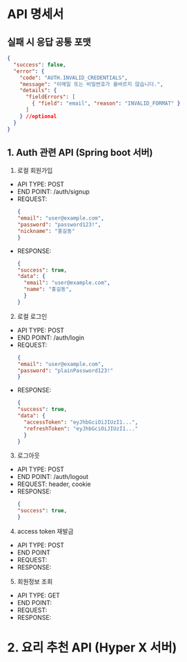 # API 명세서

## 실패 시 응답 공통 포맷

```json
{
  "success": false,
  "error": {
    "code": "AUTH.INVALID_CREDENTIALS",
    "message": "이메일 또는 비밀번호가 올바르지 않습니다.",
    "details": {
      "fieldErrors": [
        { "field": "email", "reason": "INVALID_FORMAT" }
      ]
    } //optional
  }
}
```


## 1. Auth 관련 API (Spring boot 서버)

1) 로컬 회원가입
- API TYPE: POST
- END POINT: /auth/signup
- REQUEST:
  ```json
  {
  "email": "user@example.com",
  "password": "password123!",
  "nickname": "홍길동"
  }
  ```
- RESPONSE:
  ```json
  {
  "success": true,
  "data": {
    "email": "user@example.com",
    "name": "홍길동",
    }
  }
  ```

2) 로컬 로그인
- API TYPE: POST
- END POINT: /auth/login
- REQUEST:
  ```json
  {
  "email": "user@example.com",
  "password": "plainPassword123!"
  }
  ```
- RESPONSE:
  ```json
  {
  "success": true,
  "data": {
    "accessToken": "eyJhbGciOiJIUzI1...",
    "refreshToken": "eyJhbGciOiJIUzI1..."
    }
  }
  ```

3.  로그아웃
- API TYPE: POST
- END POINT: /auth/logout
- REQUEST: header, cookie
- RESPONSE:
  ```json
  {
  "success": true,
  }
  ```

4. access token 재발금
- API TYPE: POST
- END POINT
- REQUEST:
- RESPONSE:
  
5. 회원정보 조회
- API TYPE: GET
- END POINT:
- REQUEST:
- RESPONSE:

   

# 2. 요리 추천 API (Hyper X 서버)




  
